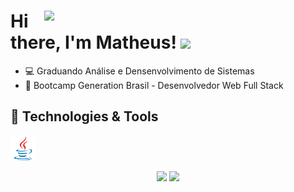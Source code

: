<h1 align="center">
  <img align="right" width="450px" src="https://github.com/MatheusSCaetano/MatheusSCaetano/blob/main/blackpanther.gif">
</h1>

# Hi there, I'm Matheus! <img src="https://raw.githubusercontent.com/MartinHeinz/MartinHeinz/master/wave.gif" width="30px">

- 💻 Graduando Análise e Densenvolvimento de Sistemas
- 🚀 Bootcamp Generation Brasil - Desenvolvedor Web Full Stack 

## 🔧 Technologies & Tools
<img width="40px" src="https://github.com/devicons/devicon/blob/master/icons/java/java-original.svg"/> 

<p align="center">
  <img width="400px" src="https://github-readme-stats.vercel.app/api/top-langs/?username=MatheusSCaetano&hide=html,css&layout=compact&theme=vision-friendly-dark" />
  <img width="400px" src="https://github-readme-stats.vercel.app/api?username=MatheusSCaetano&show_icons=true,css&layout=compact&theme=vision-friendly-dark" />
</p>
